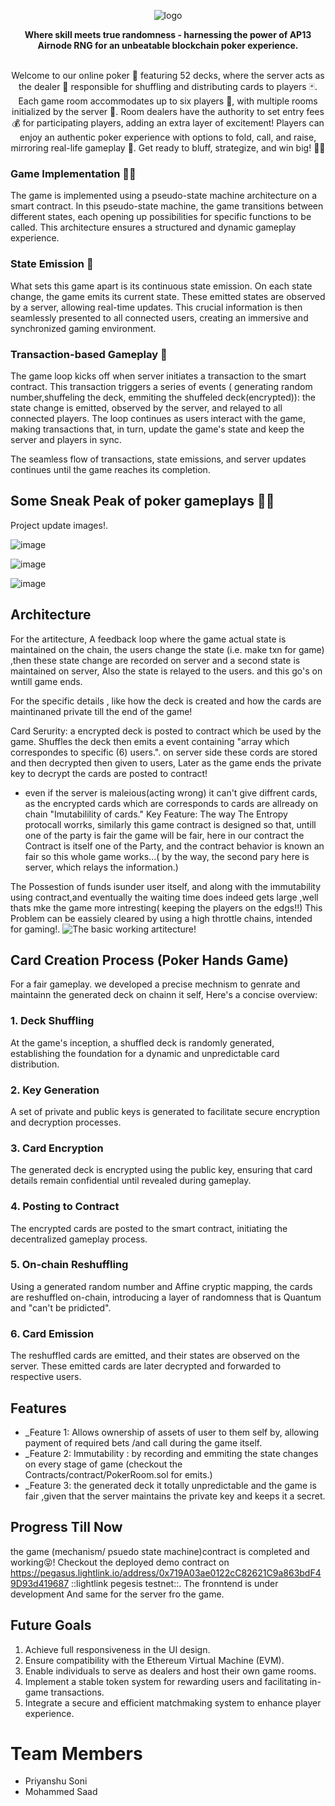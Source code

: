   <div align="center">
    
  ![logo](https://github.com/priyanshu-7938/ENCODE_lightlink/assets/115649011/e639b248-8336-4f78-a784-e049de70256e)
  <p>
    <strong>Where skill meets true randomness - harnessing the power of AP13 Airnode RNG for an unbeatable blockchain poker experience. </strong>
  </p>
<p></p>
</div>
</br>
<center>
Welcome to our online poker 🎉 featuring 52 decks, where the server acts as the dealer 🤖 responsible for shuffling and distributing cards to players 🃏. Each game room accommodates up to six players 👥, with multiple rooms initialized by the server 🚀. Room dealers have the authority to set entry fees 💰 for participating players, adding an extra layer of excitement! Players can enjoy an authentic poker experience with options to fold, call, and raise, mirroring real-life gameplay 🎲. Get ready to bluff, strategize, and win big! 💪🏼
</center>

### Game Implementation 🧑‍💻

The game is implemented using a pseudo-state machine architecture on a smart contract. In this pseudo-state machine, the game transitions between different states, each opening up possibilities for specific functions to be called. This architecture ensures a structured and dynamic gameplay experience.

### State Emission 🌟

What sets this game apart is its continuous state emission. On each state change, the game emits its current state. These emitted states are observed by a server, allowing real-time updates. This crucial information is then seamlessly presented to all connected users, creating an immersive and synchronized gaming environment.

### Transaction-based Gameplay 💸

The game loop kicks off when server initiates a transaction to the smart contract. This transaction triggers a series of events ( generating random number,shuffeling the deck, emmiting the shuffeled deck(encrypted)): the state change is emitted, observed by the server, and relayed to all connected players. The loop continues as users interact with the game, making transactions that, in turn, update the game's state and keep the server and players in sync.

The seamless flow of transactions, state emissions, and server updates continues until the game reaches its completion.

## Some Sneak Peak of poker gameplays 👀✨

Project update images!.

![image](https://github.com/priyanshu-7938/ENCODE_lightlink/assets/115649011/3a0b89d5-e1aa-4240-ad57-c755d9f9de29)

![image](https://github.com/priyanshu-7938/ENCODE_lightlink/assets/115649011/32c19397-7679-4486-952c-6894c18c6a54)

![image](https://github.com/priyanshu-7938/ENCODE_lightlink/assets/115649011/1d0a51c5-688b-4bd7-84a9-b3e2297e961a)

## Architecture

For the artitecture,
A feedback loop where the game actual state is maintained on the chain, the users change the state (i.e. make txn for game) ,then these state change are recorded on server and a second state is maintained on server, Also the state is relayed to the users. and this go's on wntill game ends.

For the specific details , like how the deck is created and how the cards are maintinaned private till the end of the game!

Card Serurity:
a encrypted deck is posted to contract which be used by the game. Shuffles the deck then emits a event containing "array which correspondes to specific (6) users.".
on server side these cords are stored and then decrypted then given to users, Later as the game ends the private key to decrypt the cards are posted to contract!

- even if the server is maleious(acting wrong) it can't give diffrent cards, as the encrypted cards which are corresponds to cards are allready on chain "Imutabilility of cards."
  Key Feature:
  The way The Entropy protocall worrks, similarly this game contract is designed so that, untill one of the party is fair the game will be fair, here in our contract the Contract is itself one of the Party, and the contract behavior is known an fair so this whole game works...( by the way, the second pary here is server, which relays the information.)

The Possestion of funds isunder user itself, and along with the immutability using contract,and eventually the waiting time does indeed gets large ,well thats mke the game more intresting( keeping the players on the edgs!!)
This Problem can be eassiely cleared by using a high throttle chains, intended for gaming!.
![The basic working artitecture!](https://github.com/priyanshu-7938/ENCODE_lightlink/blob/master/WhatsApp%20Image%202024-01-20%20at%2013.28.36_4c138b1a.jpg?raw=true)

## Card Creation Process (Poker Hands Game)

For a fair gameplay. we developed a precise mechnism to genrate and maintainn the generated deck on chainn it self, Here's a concise overview:

### 1. Deck Shuffling

At the game's inception, a shuffled deck is randomly generated, establishing the foundation for a dynamic and unpredictable card distribution.

### 2. Key Generation

A set of private and public keys is generated to facilitate secure encryption and decryption processes.

### 3. Card Encryption

The generated deck is encrypted using the public key, ensuring that card details remain confidential until revealed during gameplay.

### 4. Posting to Contract

The encrypted cards are posted to the smart contract, initiating the decentralized gameplay process.

### 5. On-chain Reshuffling

Using a generated random number and Affine cryptic mapping, the cards are reshuffled on-chain, introducing a layer of randomness that is Quantum and "can't be pridicted".

### 6. Card Emission

The reshuffled cards are emitted, and their states are observed on the server. These emitted cards are later decrypted and forwarded to respective users.

## Features

- \_Feature 1: Allows ownership of assets of user to them self by, allowing payment of required bets /and call during the game itself.
- \_Feature 2: Immutability : by recording and emmiting the state changes on every stage of game (checkout the Contracts/contract/PokerRoom.sol for emits.)
- \_Feature 3: the generated deck it totally unpredictable and the game is fair ,given that the server maintains the private key and keeps it a secret.

## Progress Till Now

the game (mechanism/ psuedo state machine)contract is completed and working😝! Checkout the deployed demo contract on https://pegasus.lightlink.io/address/0x719A03ae0122cC82621C9a863bdF49D93d419687 ::lightlink pegesis testnet::.
The fronntend is under development
And same for the server fro the game.

## Future Goals

1. Achieve full responsiveness in the UI design.
2. Ensure compatibility with the Ethereum Virtual Machine (EVM).
3. Enable individuals to serve as dealers and host their own game rooms.
4. Implement a stable token system for rewarding users and facilitating in-game transactions.
5. Integrate a secure and efficient matchmaking system to enhance player experience.

# Team Members

- Priyanshu Soni
- Mohammed Saad
